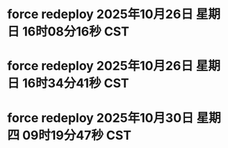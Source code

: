 # force redeploy 2025年10月26日 星期日 16时08分16秒 CST
# force redeploy 2025年10月26日 星期日 16时34分41秒 CST
# force redeploy 2025年10月30日 星期四 09时19分47秒 CST

